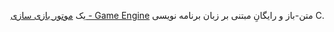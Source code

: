 یک [موتور بازی سازی - Game Engine](../مفاهیم/موتور%20بازی%20سازی%20-%20Game%20Engine.md) متن-باز و رایگانِ مبتنی بر زبان برنامه نویسی C.